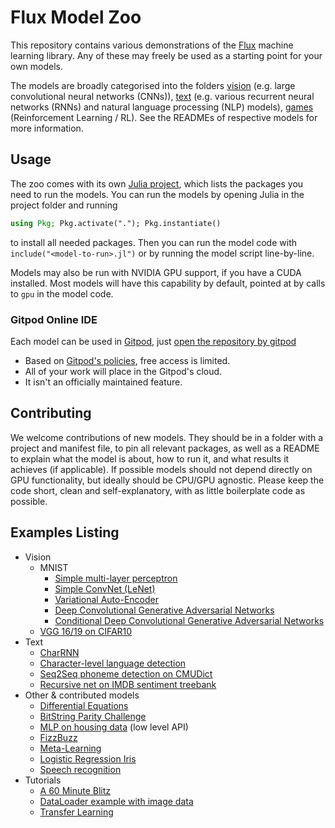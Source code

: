 # Flux Model Zoo

This repository contains various demonstrations of the [Flux](http://fluxml.github.io/) machine learning library. Any of these may freely be used as a starting point for your own models.

The models are broadly categorised into the folders [vision](/vision) (e.g. large convolutional neural networks (CNNs)), [text](/text) (e.g. various recurrent neural networks (RNNs) and natural language processing (NLP) models), [games](/contrib/games) (Reinforcement Learning / RL). See the READMEs of respective models for more information.

## Usage

The zoo comes with its own [Julia project](https://julialang.github.io/Pkg.jl/latest/#Using-someone-else's-project-1), which lists the packages you need to run the models. You can run the models by opening Julia in the project folder and running

```julia
using Pkg; Pkg.activate("."); Pkg.instantiate()
```

to install all needed packages. Then you can run the model code with `include("<model-to-run>.jl")` or by running the model script line-by-line.

Models may also be run with NVIDIA GPU support, if you have a CUDA installed. Most models will have this capability by default, pointed at by calls to `gpu` in the model code.

### Gitpod Online IDE

Each model can be used in [Gitpod](https://www.gitpod.io/), just [open the repository by gitpod](https://gitpod.io/#https://github.com/FluxML/model-zoo)

* Based on [Gitpod's policies](https://www.gitpod.io/pricing/), free access is limited.
* All of your work will place in the Gitpod's cloud.
* It isn't an officially maintained feature.

## Contributing

We welcome contributions of new models. They should be in a folder with a project and manifest file, to pin all relevant packages, as well as a README to explain what the model is about, how to run it, and what results it achieves (if applicable). If possible models should not depend directly on GPU functionality, but ideally should be CPU/GPU agnostic. Please keep the code short, clean and self-explanatory, with as little boilerplate code as possible.

## Examples Listing

* Vision
  * MNIST
    * [Simple multi-layer perceptron](vision/mlp_mnist)
    * [Simple ConvNet (LeNet)](vision/conv_mnist)
    * [Variational Auto-Encoder](vision/vae_mnist)
    * [Deep Convolutional Generative Adversarial Networks](vision/dcgan_mnist)
    * [Conditional Deep Convolutional Generative Adversarial Networks](vision/cdcgan_mnist)
  * [VGG 16/19 on CIFAR10](vision/vgg_cifar10)
* Text
  * [CharRNN](text/char-rnn)
  * [Character-level language detection](text/lang-detection)
  * [Seq2Seq phoneme detection on CMUDict](text/phonemes)
  * [Recursive net on IMDB sentiment treebank](text/treebank)
* Other & contributed models
  * [Differential Equations](https://diffeqflux.sciml.ai/dev)
  * [BitString Parity Challenge](other/bitstring-parity)
  * [MLP on housing data](other/housing/housing.jl) (low level API)
  * [FizzBuzz](other/fizzbuzz/fizzbuzz.jl)
  * [Meta-Learning](contrib/meta-learning/MetaLearning.jl)
  * [Logistic Regression Iris](other/iris/iris.jl)
  * [Speech recognition](contrib/audio/speech-blstm)
* Tutorials
  * [A 60 Minute Blitz](tutorials/60-minute-blitz/60-minute-blitz.jl)
  * [DataLoader example with image data](tutorials/dataloader)
  * [Transfer Learning](tutorials/transfer_learning/transfer_learning.jl)
